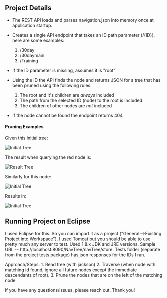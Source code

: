Project Details
------------------
* The REST API loads and parses navigation.json into memory once at application startup. 
* Creates a single API endpoint that takes an ID path parameter (/{ID}), here are some examples:
    1. /30day
    2. /30daymain
    3. /Training
* If the ID parameter is missing, assumes it is "root"
* Using the ID the API finds the node and returns JSON for a tree that has been pruned using the following rules:

    1. The root and it's children are *always* included
    2. The path from the selected ID (node) to the root is included
    3. The children of other nodes are *not* included
* If the node cannot be found the endpoint returns 404

#### Pruning Examples

Given this initial tree:


![Initial Tree](start_tree.jpg)


The result when querying the red node is:


![Result Tree](result_tree.jpg)

Similarly for this node:

![Initial Tree](start_tree2.jpg)

Results in:

![Initial Tree](result_tree2.jpg)

Running Project on Eclipse
---------------------------
I used Eclipse for this. So you can import it as a project ("General-->Existing Project into Workspace").  I used Tomcat but you should be able to use pretty much any server to test. Used 1.8.x JDK and JRE versions. Sample URL -- http://localhost:8090/NavTree/navTree/store.  Tests folder (separate from the project tests package) has json responses for the IDs I ran.  

Approach/Steps:
                1. Read tree (with jackson)
                2. Traverse (when node with matching id found, ignore all future nodes except the immediate descendants of root).
                3. Prune the nodes that are on the left of the matching node

If you have any questions/issues, please reach out.  Thank you!


